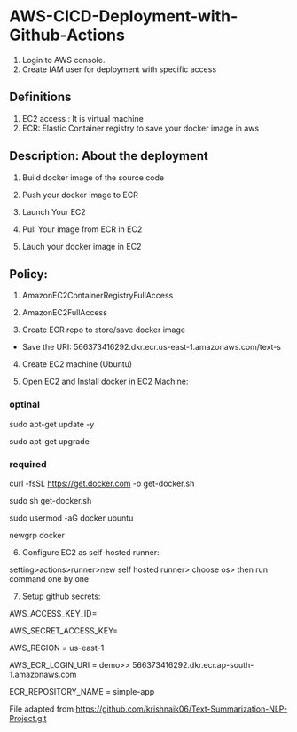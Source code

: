 # AWS-CICD-Deployment-with-Github-Actions

1. Login to AWS console.
2. Create IAM user for deployment with specific access

## Definitions
1. EC2 access : It is virtual machine
2. ECR: Elastic Container registry to save your docker image in aws

## Description: About the deployment

1. Build docker image of the source code

2. Push your docker image to ECR

3. Launch Your EC2 

4. Pull Your image from ECR in EC2

5. Lauch your docker image in EC2

## Policy:

1. AmazonEC2ContainerRegistryFullAccess

2. AmazonEC2FullAccess

3. Create ECR repo to store/save docker image

- Save the URI: 566373416292.dkr.ecr.us-east-1.amazonaws.com/text-s

4. Create EC2 machine (Ubuntu)

5. Open EC2 and Install docker in EC2 Machine:

### optinal

sudo apt-get update -y

sudo apt-get upgrade

### required

curl -fsSL https://get.docker.com -o get-docker.sh

sudo sh get-docker.sh

sudo usermod -aG docker ubuntu

newgrp docker

6. Configure EC2 as self-hosted runner:

setting>actions>runner>new self hosted runner> choose os> then run command one by one

7. Setup github secrets:

AWS_ACCESS_KEY_ID=

AWS_SECRET_ACCESS_KEY=

AWS_REGION = us-east-1

AWS_ECR_LOGIN_URI = demo>>  566373416292.dkr.ecr.ap-south-1.amazonaws.com

ECR_REPOSITORY_NAME = simple-app

File adapted from https://github.com/krishnaik06/Text-Summarization-NLP-Project.git 